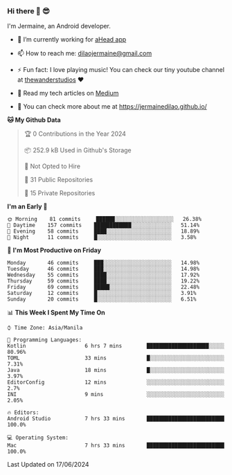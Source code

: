 ### Hi there 👋 😎
I'm Jermaine, an Android developer.

- 🔭 I’m currently working for [aHead app](https://www.ahead-app.com/)

- 📫 How to reach me: dilaojermaine@gmail.com

- ⚡ Fun fact: I love playing music! You can check our tiny youtube channel at [thewanderstudios](https://www.youtube.com/thewanderstudios) ♥️

- 📖 Read my tech articles on [Medium](https://jermainedilao.medium.com/)

- 👀 You can check more about me at https://jermainedilao.github.io/

<!--
**jermainedilao/jermainedilao** is a ✨ _special_ ✨ repository because its `README.md` (this file) appears on your GitHub profile.

Here are some ideas to get you started:

- 🔭 I’m currently working on ...
- 🌱 I’m currently learning ...
- 👯 I’m looking to collaborate on ...
- 🤔 I’m looking for help with ...
- 💬 Ask me about ...
- 📫 How to reach me: ...
- 😄 Pronouns: ...
- ⚡ Fun fact: ...
-->

<!--START_SECTION:waka-->
**🐱 My Github Data** 

> 🏆 0 Contributions in the Year 2024
 > 
> 📦 252.9 kB Used in Github's Storage 
 > 
> 🚫 Not Opted to Hire
 > 
> 📜 31 Public Repositories 
 > 
> 🔑 15 Private Repositories  
 > 
**I'm an Early 🐤** 

```text
🌞 Morning    81 commits     ██████░░░░░░░░░░░░░░░░░░░   26.38% 
🌆 Daytime    157 commits    ████████████░░░░░░░░░░░░░   51.14% 
🌃 Evening    58 commits     ████░░░░░░░░░░░░░░░░░░░░░   18.89% 
🌙 Night      11 commits     █░░░░░░░░░░░░░░░░░░░░░░░░   3.58%

```
📅 **I'm Most Productive on Friday** 

```text
Monday       46 commits     ███░░░░░░░░░░░░░░░░░░░░░░   14.98% 
Tuesday      46 commits     ███░░░░░░░░░░░░░░░░░░░░░░   14.98% 
Wednesday    55 commits     ████░░░░░░░░░░░░░░░░░░░░░   17.92% 
Thursday     59 commits     ████░░░░░░░░░░░░░░░░░░░░░   19.22% 
Friday       69 commits     █████░░░░░░░░░░░░░░░░░░░░   22.48% 
Saturday     12 commits     █░░░░░░░░░░░░░░░░░░░░░░░░   3.91% 
Sunday       20 commits     █░░░░░░░░░░░░░░░░░░░░░░░░   6.51%

```


📊 **This Week I Spent My Time On** 

```text
⌚︎ Time Zone: Asia/Manila

💬 Programming Languages: 
Kotlin                   6 hrs 7 mins        ████████████████████░░░░░   80.96% 
TOML                     33 mins             █░░░░░░░░░░░░░░░░░░░░░░░░   7.31% 
Java                     18 mins             █░░░░░░░░░░░░░░░░░░░░░░░░   3.97% 
EditorConfig             12 mins             ░░░░░░░░░░░░░░░░░░░░░░░░░   2.7% 
INI                      9 mins              ░░░░░░░░░░░░░░░░░░░░░░░░░   2.05%

🔥 Editors: 
Android Studio           7 hrs 33 mins       █████████████████████████   100.0%

💻 Operating System: 
Mac                      7 hrs 33 mins       █████████████████████████   100.0%

```


 Last Updated on 17/06/2024
<!--END_SECTION:waka-->

